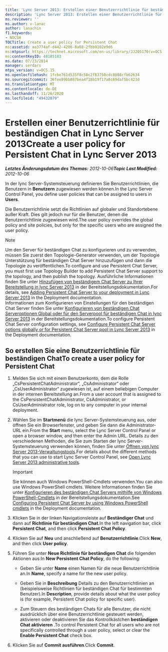 ```yaml
---
title: 'Lync Server 2013: Erstellen einer Benutzerrichtlinie für beständigen Chat'
description: 'Lync Server 2013: Erstellen einer Benutzerrichtlinie für beständigen Chat'
ms.reviewer: ''
ms.author: v-lanac
author: lanachin
f1.keywords:
- NOCSH
TOCTitle: Create a user policy for Persistent Chat
ms:assetid: aa3774af-d442-4206-8a68-2fbb9102e9d6
ms:mtpsurl: https://technet.microsoft.com/en-us/library/JJ205170(v=OCS.15)
ms:contentKeyID: 48185103
ms.date: 07/23/2014
manager: serdars
mtps_version: v=OCS.15
ms.openlocfilehash: 1fcbe761d535f8c58c2f83750cdc8808cfb62634
ms.sourcegitcommit: 36fee89bb887bea4f18b19f17a8c69daf5bc423d
ms.translationtype: MT
ms.contentlocale: de-DE
ms.lasthandoff: 11/26/2020
ms.locfileid: "49432079"
---
```

# <a name="create-a-user-policy-for-persistent-chat-in-lync-server-2013"></a><span data-ttu-id="d5959-103">Erstellen einer Benutzerrichtlinie für beständigen Chat in Lync Server 2013</span><span class="sxs-lookup"><span data-stu-id="d5959-103">Create a user policy for Persistent Chat in Lync Server 2013</span></span>

<div data-xmlns="http://www.w3.org/1999/xhtml">

<div class="topic" data-xmlns="http://www.w3.org/1999/xhtml" data-msxsl="urn:schemas-microsoft-com:xslt" data-cs="https://msdn.microsoft.com/">

<div data-asp="https://msdn2.microsoft.com/asp">



</div>

<div id="mainSection">

<div id="mainBody"><span data-ttu-id="d5959-104">

<span> </span></span><span class="sxs-lookup"><span data-stu-id="d5959-104">

<span> </span></span></span>

<span data-ttu-id="d5959-105">_**Letztes Änderungsdatum des Themas:** 2012-10-06_</span><span class="sxs-lookup"><span data-stu-id="d5959-105">_**Topic Last Modified:** 2012-10-06_</span></span>

<span data-ttu-id="d5959-106">In der lync Server-Systemsteuerung definieren Sie Benutzerrichtlinien, die Benutzern in **Benutzern** zugewiesen werden können.</span><span class="sxs-lookup"><span data-stu-id="d5959-106">In the Lync Server Control Panel, you define user policies that can be assigned to users in **Users**.</span></span>

<span data-ttu-id="d5959-107">Die Benutzerrichtlinie setzt die Richtlinien auf globaler und Standortebene außer Kraft. Dies gilt jedoch nur für die Benutzer, denen die Benutzerrichtlinie zugewiesen wird.</span><span class="sxs-lookup"><span data-stu-id="d5959-107">The user policy overrides the global policy and site policies, but only for the specific users who are assigned the user policy.</span></span>

<div>


> [!NOTE]  
> <span data-ttu-id="d5959-108">Um den Server für beständigen Chat zu konfigurieren und zu verwenden, müssen Sie zuerst den Topologie-Generator verwenden, um der Topologie Unterstützung für beständigen Chat Server hinzuzufügen und dann die Topologie zu veröffentlichen.</span><span class="sxs-lookup"><span data-stu-id="d5959-108">To configure and use Persistent Chat Server, you must first use Topology Builder to add Persistent Chat Server support to the topology, and then publish the topology.</span></span> <span data-ttu-id="d5959-109">Ausführliche Informationen finden Sie unter <A href="lync-server-2013-adding-persistent-chat-server-to-your-deployment.md">Hinzufügen von beständigem Chat Server zu Ihrer Bereitstellung in lync Server 2013</A> in der Bereitstellungsdokumentation.</span><span class="sxs-lookup"><span data-stu-id="d5959-109">For details, see <A href="lync-server-2013-adding-persistent-chat-server-to-your-deployment.md">Adding Persistent Chat Server to your deployment in Lync Server 2013</A> in the Deployment documentation.</span></span><BR><span data-ttu-id="d5959-110">Informationen zum Konfigurieren von Einstellungen für den beständigen Chat Server finden Sie unter <A href="lync-server-2013-configure-persistent-chat-server-options-globally-or-for-persistent-chat-server-pool.md">Konfigurieren von beständigen Chat Serveroptionen Global oder für den Serverpool für beständigen Chat in lync Server 2013</A> in der Bereitstellungsdokumentation.</span><span class="sxs-lookup"><span data-stu-id="d5959-110">To configure Persistent Chat Server configuration settings, see <A href="lync-server-2013-configure-persistent-chat-server-options-globally-or-for-persistent-chat-server-pool.md">Configure Persistent Chat Server options globally or for Persistent Chat Server pool in Lync Server 2013</A> in the Deployment documentation.</span></span>



</div>

<div>

## <a name="to-create-a-user-policy-for-persistent-chat"></a><span data-ttu-id="d5959-111">So erstellen Sie eine Benutzerrichtlinie für beständigen Chat</span><span class="sxs-lookup"><span data-stu-id="d5959-111">To create a user policy for Persistent Chat</span></span>

1.  <span data-ttu-id="d5959-112">Melden Sie sich mit einem Benutzerkonto, dem die Rolle „CsPersistentChatAdministrator“, „CsAdministrator“ oder „CsUserAdministrator“ zugewiesen ist, auf einem beliebigen Computer in der internen Bereitstellung an.</span><span class="sxs-lookup"><span data-stu-id="d5959-112">From a user account that is assigned to the CsPersistentChatAdministrator, CsAdministrator, or CsUserAdministrator role, log on to any computer in your internal deployment.</span></span>

2.  <span data-ttu-id="d5959-113">Wählen Sie im **Startmenü** die lync Server-Systemsteuerung aus, oder öffnen Sie ein Browserfenster, und geben Sie dann die Administrator-URL ein.</span><span class="sxs-lookup"><span data-stu-id="d5959-113">From the **Start** menu, select the Lync Server Control Panel or open a browser window, and then enter the Admin URL.</span></span> <span data-ttu-id="d5959-114">Details zu den verschiedenen Methoden, die Sie zum Starten der lync Server-Systemsteuerung verwenden können, finden Sie unter [Öffnen von lync Server 2013-Verwaltungstools](lync-server-2013-open-lync-server-administrative-tools.md).</span><span class="sxs-lookup"><span data-stu-id="d5959-114">For details about the different methods that you can use to start Lync Server Control Panel, see [Open Lync Server 2013 administrative tools](lync-server-2013-open-lync-server-administrative-tools.md).</span></span>
    
    <div>
    

    > [!IMPORTANT]  
    > <span data-ttu-id="d5959-115">Sie können auch Windows PowerShell-Cmdlets verwenden.</span><span class="sxs-lookup"><span data-stu-id="d5959-115">You can also use Windows PowerShell cmdlets.</span></span> <span data-ttu-id="d5959-116">Weitere Informationen finden Sie unter <A href="configuring-persistent-chat-server-by-using-windows-powershell-cmdlets.md">Konfigurieren des beständigen Chat Servers mithilfe von Windows PowerShell-Cmdlets</A> in der Bereitstellungsdokumentation.</span><span class="sxs-lookup"><span data-stu-id="d5959-116">See <A href="configuring-persistent-chat-server-by-using-windows-powershell-cmdlets.md">Configuring Persistent Chat Server by using Windows PowerShell cmdlets</A> in the Deployment documentation.</span></span>

    
    </div>

3.  <span data-ttu-id="d5959-117">Klicken Sie in der linken Navigationsleiste auf **Beständiger Chat** und dann auf **Richtlinie für beständigen Chat**.</span><span class="sxs-lookup"><span data-stu-id="d5959-117">In the left navigation bar, click **Persistent Chat**, and then click **Persistent Chat Policy**.</span></span>

4.  <span data-ttu-id="d5959-118">Klicken Sie auf **Neu** und anschließend auf **Benutzerrichtlinie**.</span><span class="sxs-lookup"><span data-stu-id="d5959-118">Click **New**, and then click **User policy**.</span></span>

5.  <span data-ttu-id="d5959-119">Führen Sie unter **Neue Richtlinie für beständigen Chat** die folgenden Aktionen aus:</span><span class="sxs-lookup"><span data-stu-id="d5959-119">In **New Persistent Chat Policy**, do the following:</span></span>
    
      - <span data-ttu-id="d5959-120">Geben Sie unter **Name** einen Namen für die neue Benutzerrichtlinie an.</span><span class="sxs-lookup"><span data-stu-id="d5959-120">In **Name**, specify a name for the new user policy.</span></span>
    
      - <span data-ttu-id="d5959-121">Geben Sie in **Beschreibung** Details zu den Benutzerrichtlinien an (beispielsweise Richtlinien für beständigen Chat für bestimmten Benutzer).</span><span class="sxs-lookup"><span data-stu-id="d5959-121">In **Description**, provide details about what the user policy is (for example, Persistent Chat policy for specific user).</span></span>
    
      - <span data-ttu-id="d5959-122">Zum Steuern des beständigen Chats für alle Benutzer, die nicht ausdrücklich über eine Benutzerrichtlinie gesteuert werden, aktivieren oder deaktivieren Sie das Kontrollkästchen **beständigen Chat aktivieren** .</span><span class="sxs-lookup"><span data-stu-id="d5959-122">To control Persistent Chat for all users who are not specifically controlled through a user policy, select or clear the **Enable Persistent Chat** check box.</span></span>

6.  <span data-ttu-id="d5959-123">Klicken Sie auf **Commit ausführen**.</span><span class="sxs-lookup"><span data-stu-id="d5959-123">Click **Commit**.</span></span>

<span data-ttu-id="d5959-124"></div>

</div>

<span> </span>

</div>

</div>

</span><span class="sxs-lookup"><span data-stu-id="d5959-124"></div>

</div>

<span> </span>

</div>

</div>

</span></span></div>

